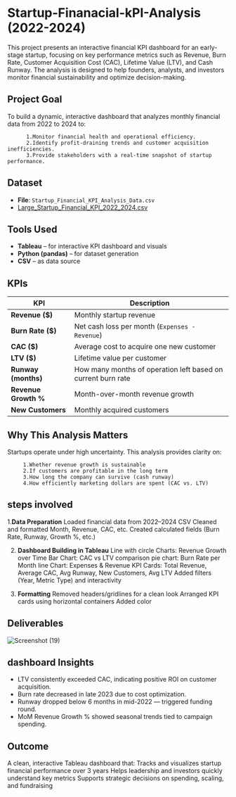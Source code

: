 # Startup-Finanacial-kPI-Analysis (2022-2024)

This project presents an interactive financial KPI dashboard for an early-stage startup, focusing on key performance metrics such as Revenue, Burn Rate, Customer Acquisition Cost (CAC), Lifetime Value (LTV), and Cash Runway. The analysis is designed to help founders, analysts, and investors monitor financial sustainability and optimize decision-making.

## Project Goal

To build a dynamic, interactive dashboard that analyzes monthly financial data from 2022 to 2024 to:

          1.Monitor financial health and operational efficiency.
          2.Identify profit-draining trends and customer acquisition inefficiencies.
          3.Provide stakeholders with a real-time snapshot of startup performance.


## Dataset

- **File**: `Startup_Financial_KPI_Analysis_Data.csv`
- [Large_Startup_Financial_KPI_2022_2024.csv](https://github.com/user-attachments/files/20896803/Large_Startup_Financial_KPI_2022_2024.csv)


## Tools Used

- **Tableau** – for interactive KPI dashboard and visuals
- **Python (pandas)** – for dataset generation
- **CSV** – as data source


##  KPIs 

| KPI                | Description                                                   |
|--------------------|---------------------------------------------------------------|
| **Revenue ($)**     | Monthly startup revenue                                       |
| **Burn Rate ($)**   | Net cash loss per month (`Expenses - Revenue`)               |
| **CAC ($)**         | Average cost to acquire one new customer                     |
| **LTV ($)**         | Lifetime value per customer                                   |
| **Runway (months)** | How many months of operation left based on current burn rate |
| **Revenue Growth %**| Month-over-month revenue growth                               |
| **New Customers**   | Monthly acquired customers                                     |


## Why This Analysis Matters

Startups operate under high uncertainty. This analysis provides clarity on:

         1.Whether revenue growth is sustainable
         2.If customers are profitable in the long term
         3.How long the company can survive (cash runway)
         4.How efficiently marketing dollars are spent (CAC vs. LTV)

        
## steps involved

 1.**Data Preparation**
Loaded financial data from 2022–2024 CSV
Cleaned and formatted Month, Revenue, CAC, etc.
Created calculated fields (Burn Rate, Runway, Growth %, etc.)

2. **Dashboard Building in Tableau**
Line  with circle Charts: Revenue Growth over Time
Bar Chart: CAC vs LTV comparison
pie chart: Burn Rate per Month
line Chart: Expenses & Revenue 
KPI Cards: Total Revenue, Average CAC, Avg Runway, New Customers, Avg LTV
Added filters (Year, Metric Type) and interactivity

4. **Formatting**
Removed headers/gridlines for a clean look
Arranged KPI cards using horizontal containers
Added color 



##  Deliverables

![Screenshot (19)](https://github.com/user-attachments/assets/305e54a3-1bb0-445d-ad2d-fb7b9900a425)



## dashboard Insights

- LTV consistently exceeded CAC, indicating positive ROI on customer acquisition.
- Burn rate decreased in late 2023 due to cost optimization.
- Runway dropped below 6 months in mid-2022 — triggered funding round.
- MoM Revenue Growth % showed seasonal trends tied to campaign spending.


## Outcome

A clean, interactive Tableau dashboard that:
Tracks and visualizes startup financial performance over 3 years
Helps leadership and investors quickly understand key metrics
Supports strategic decisions on spending, scaling, and fundraising




